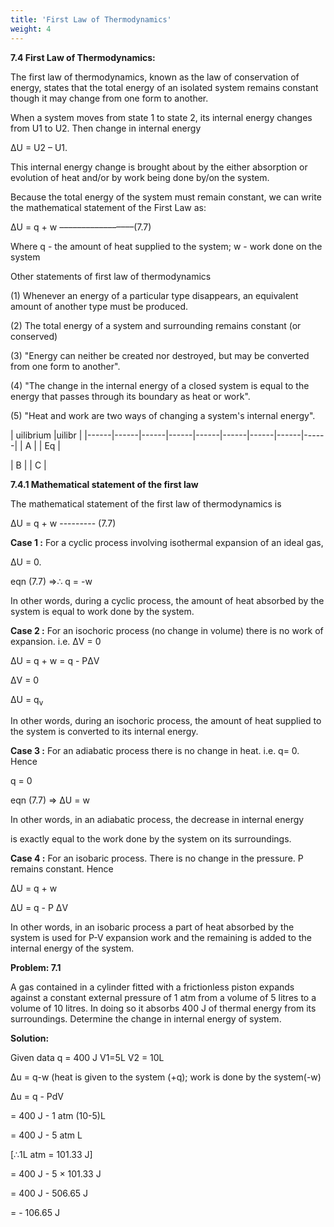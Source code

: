 ```yaml
---
title: 'First Law of Thermodynamics'
weight: 4
---
```

**7.4 First Law of Thermodynamics:**

The first law of thermodynamics, known as the law of conservation of energy, states that the total energy of an isolated system remains constant though it may change from one form to another.

When a system moves from state 1 to state 2, its internal energy changes from U1 to U2. Then change in internal energy

ΔU = U2 – U1.  

This internal energy change is brought about by the either absorption or evolution of heat and/or by work being done by/on the system.

Because the total energy of the system must remain constant, we can write the mathematical statement of the First Law as:

ΔU = q + w –––––––––––––––––(7.7)

Where q - the amount of heat supplied to the system; w - work done on the system

Other statements of first law of thermodynamics

(1) Whenever an energy of a particular type disappears, an equivalent amount of another type must be produced.

(2) The total energy of a system and surrounding remains constant (or conserved)

(3) "Energy can neither be created nor destroyed, but may be converted from one form to another".

(4) "The change in the internal energy of a closed system is equal to the energy that passes through its boundary as heat or work".

(5) "Heat and work are two ways of changing a system's internal energy".






| uilibrium |uilibr |
|------|------|------|------|------|------|------|------|------|
| A |
| Eq |


| B |
| C |


  

**7.4.1 Mathematical statement of the first law**

The mathematical statement of the first law of thermodynamics is

ΔU = q + w --------- (7.7)

**Case 1 :** For a cyclic process involving isothermal expansion of an ideal gas,

ΔU = 0.

eqn (7.7) ⇒∴ q = -w

In other words, during a cyclic process, the amount of heat absorbed by the system is equal to work done by the system.

**Case 2 :** For an isochoric process (no change in volume) there is no work of expansion. i.e. ΔV = 0

ΔU = q + w
    = q - PΔV

ΔV = 0

ΔU = q<sub>v</sub>

In other words, during an isochoric process, the amount of heat supplied to the system is converted to its internal energy.

**Case 3 :** For an adiabatic process there is no change in heat. i.e. q= 0. Hence

q = 0

eqn (7.7) ⇒ ΔU = w

In other words, in an adiabatic process, the decrease in internal energy  

is exactly equal to the work done by the system on its surroundings.

**Case 4 :** For an isobaric process. There is no change in the pressure. P remains constant. Hence

ΔU = q + w

ΔU = q - P ΔV

In other words, in an isobaric process a part of heat absorbed by the system is used for P-V expansion work and the remaining is added to the internal energy of the system.

**Problem: 7.1**

A gas contained in a cylinder fitted with a frictionless piston expands against a constant external pressure of 1 atm from a volume of 5 litres to a volume of 10 litres. In doing so it absorbs 400 J of thermal energy from its surroundings. Determine the change in internal energy of system.

**Solution:**

Given data q = 400 J V1=5L V2 = 10L

Δu = q-w (heat is given to the system (+q); work is done by the system(-w)

Δu = q - PdV

= 400 J - 1 atm (10-5)L

= 400 J - 5 atm L

\[∴1L atm = 101.33 J\]

= 400 J - 5 × 101.33 J

= 400 J - 506.65 J

= - 106.65 J
